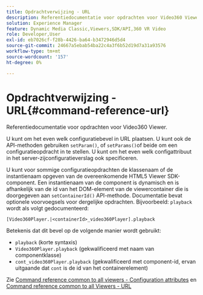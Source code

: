 ```yaml
---
title: Opdrachtverwijzing - URL
description: Referentiedocumentatie voor opdrachten voor Video360 Viewer.
solution: Experience Manager
feature: Dynamic Media Classic,Viewers,SDK/API,360 VR Video
role: Developer,User
exl-id: eb7026cf-f28b-4426-ba64-b3472946d5d4
source-git-commit: 24667a5ebab54ba22c4a3f6b52d19d7a31a93576
workflow-type: tm+mt
source-wordcount: '157'
ht-degree: 0%

---
```


# Opdrachtverwijzing - URL{#command-reference-url}

Referentiedocumentatie voor opdrachten voor Video360 Viewer.

U kunt om het even welk configuratiebevel in URL plaatsen. U kunt ook de API-methoden gebruiken `setParam()`, of `setParams()`of beide om een configuratieopdracht in te stellen. U kunt om het even welk configattribuut in het server-zijconfiguratieverslag ook specificeren.

U kunt voor sommige configuratieopdrachten de klassenaam of de instantienaam opgeven van de overeenkomende HTML5 Viewer SDK-component. Een instantienaam van de component is dynamisch en is afhankelijk van de id van het DOM-element van de viewercontainer die is doorgegeven aan `setContainerId()` API-methode. Documentatie bevat optionele voorvoegsels voor dergelijke opdrachten. Bijvoorbeeld: `playback` wordt als volgt gedocumenteerd:

```
[Video360Player.|<containerId>_video360Player].playback
```

Betekenis dat dit bevel op de volgende manier wordt gebruikt:

* `playback` (korte syntaxis)
* `Video360Player.playback` (gekwalificeerd met naam van componentklasse)
* `cont_video360Player.playback` (gekwalificeerd met component-id, ervan uitgaande dat `cont` is de id van het containerelement)

Zie [Command reference common to all viewers - Configuration attributes](../../../r-html5-viewer-20-cmdref-configattrib/r-html5-viewer-20-cmdref-configattrib.md#concept-850e0f2c49b949deb7cfbfd330d329bd) en [Command reference common to all Viewers - URL](../../../c-html5-viewer-20-cmdref-url/c-html5-viewer-20-cmdref-url.md#concept-9b337f349b7b406b8c33c7ee96b3e226)
